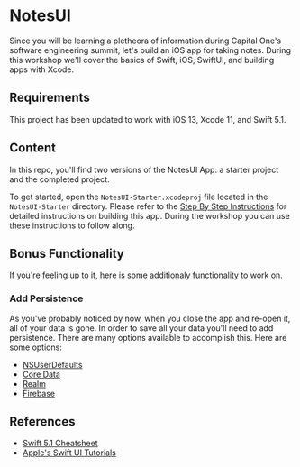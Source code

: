 # NotesUI

Since you will be learning a pletheora of information during Capital One's software engineering summit, let's build an iOS app for taking notes. During this workshop we'll cover the basics of Swift, iOS, SwiftUI, and building apps with Xcode.

## Requirements

This project has been updated to work with iOS 13, Xcode 11, and Swift 5.1.

## Content

In this repo, you'll find two versions of the NotesUI App: a starter project and the completed project.

To get started, open the `NotesUI-Starter.xcodeproj` file located in the `NotesUI-Starter` directory. Please refer to the [Step By Step Instructions](NotesUI-Starter/StepByStepInstructions.md) for detailed instructions on building this app. During the workshop you can use these instructions to follow along.

## Bonus Functionality

If you're feeling up to it, here is some additionaly functionality to work on.

### Add Persistence

As you've probably noticed by now, when you close the app and re-open it, all of your data is gone. In order to save all your data you'll need to add persistence. There are many options available to accomplish this. Here are some options:
  
* [NSUserDefaults](https://developer.apple.com/documentation/foundation/nsuserdefaults)
* [Core Data](https://developer.apple.com/library/archive/documentation/Cocoa/Conceptual/CoreData/index.html)
* [Realm](https://realm.io/docs/swift/latest)
* [Firebase](https://firebase.google.com/docs/ios/setup)

## References

* [Swift 5.1 Cheatsheet](https://koenig-media.raywenderlich.com/uploads/2020/12/RW-Swift-5.1-Cheatsheet-1.0.pdf)
* [Apple's Swift UI Tutorials](https://developer.apple.com/tutorials/swiftui)
